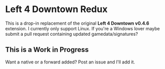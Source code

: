 # Left 4 Downtown Redux
This is a drop-in replacement of the original **Left 4 Downtown v0.4.6** extension.
I currently only support Linux. If you're a Windows lover maybe submit a pull request containing updated gamedata/signatures?

## This is a Work in Progress
Want a native or a forward added? Post an issue and I'll add it.

